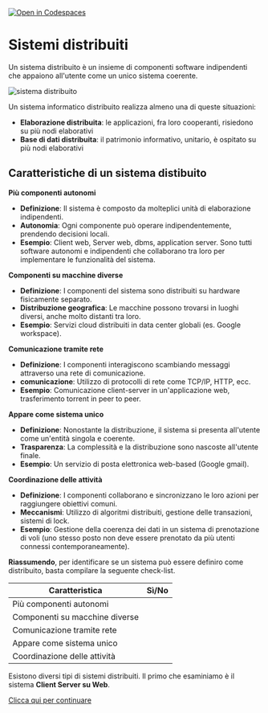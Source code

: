 [![Open in Codespaces](https://classroom.github.com/assets/launch-codespace-2972f46106e565e64193e422d61a12cf1da4916b45550586e14ef0a7c637dd04.svg)](https://classroom.github.com/open-in-codespaces?assignment_repo_id=16484683)
# Sistemi distribuiti
Un sistema distribuito è un insieme di componenti software indipendenti che appaiono all'utente come un unico sistema coerente.

![sistema distribuito](doc/img01_sistema_distribuito.png)

Un sistema informatico distribuito realizza almeno una di queste situazioni:
- **Elaborazione distribuita**: le applicazioni, fra loro cooperanti, risiedono su più nodi elaborativi
- **Base di dati distribuita**: il patrimonio informativo, unitario, è ospitato su più nodi elaborativi

## Caratteristiche di un sistema distibuito
**Più componenti autonomi**
- **Definizione**: Il sistema è composto da molteplici unità di elaborazione indipendenti.
- **Autonomia**: Ogni componente può operare indipendentemente, prendendo decisioni locali.
- **Esempio**: Client web, Server web, dbms, application server. Sono tutti software autonomi e indipendenti che collaborano tra loro per implementare le funzionalità del sistema.

**Componenti su macchine diverse**
- **Definizione**: I componenti del sistema sono distribuiti su hardware fisicamente separato.
- **Distribuzione geografica**: Le macchine possono trovarsi in luoghi diversi, anche molto distanti tra loro.
- **Esempio**: Servizi cloud distribuiti in data center globali (es. Google workspace).

**Comunicazione tramite rete**
- **Definizione**: I componenti interagiscono scambiando messaggi attraverso una rete di comunicazione.
- **comunicazione**: Utilizzo di protocolli di rete come TCP/IP, HTTP, ecc.
- **Esempio**: Comunicazione client-server in un'applicazione web, trasferimento torrent in peer to peer.

**Appare come sistema unico**
- **Definizione**: Nonostante la distribuzione, il sistema si presenta all'utente come un'entità singola e coerente.
- **Trasparenza**: La complessità e la distribuzione sono nascoste all'utente finale.
- **Esempio**: Un servizio di posta elettronica web-based (Google gmail).

**Coordinazione delle attività**
- **Definizione**: I componenti collaborano e sincronizzano le loro azioni per raggiungere obiettivi comuni.
- **Meccanismi**: Utilizzo di algoritmi distribuiti, gestione delle transazioni, sistemi di lock.
- **Esempio**: Gestione della coerenza dei dati in un sistema di prenotazione di voli (uno stesso posto non deve essere prenotato da più utenti connessi contemporaneamente).

**Riassumendo**, per identificare se un sistema può essere definiro come distribuito, basta compilare la seguente check-list.

| Caratteristica                | Sì/No |
|-------------------------------|-------|
| Più componenti autonomi       |       |
| Componenti su macchine diverse|       |
| Comunicazione tramite rete    |       |
| Appare come sistema unico     |       |
| Coordinazione delle attività  |       |

Esistono diversi tipi di sistemi distribuiti.
Il primo che esaminiamo è il sistema **Client Server su Web**.

[Clicca qui per continuare](./doc/doc01_client_server.md)
